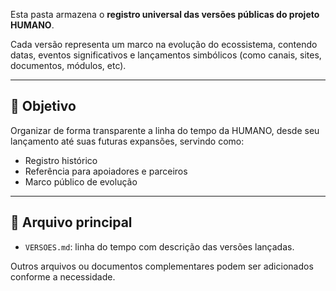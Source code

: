 Esta pasta armazena o **registro universal das versões públicas do projeto HUMANO**.

Cada versão representa um marco na evolução do ecossistema, contendo datas, eventos significativos e lançamentos simbólicos (como canais, sites, documentos, módulos, etc).

---

## 📌 Objetivo

Organizar de forma transparente a linha do tempo da HUMANO, desde seu lançamento até suas futuras expansões, servindo como:

- Registro histórico
- Referência para apoiadores e parceiros
- Marco público de evolução

---

## 📂 Arquivo principal

- `VERSOES.md`: linha do tempo com descrição das versões lançadas.

Outros arquivos ou documentos complementares podem ser adicionados conforme a necessidade.
